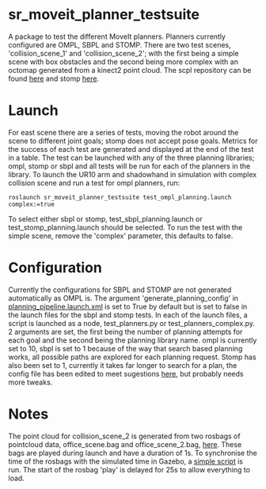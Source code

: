 # sr_moveit_planner_testsuite

A package to test the different MoveIt planners. Planners currently configured are OMPL, SBPL and STOMP.
There are two test scenes, 'collision_scene_1' and 'collision_scene_2'; with the first being a simple scene with box 
obstacles and the second being more complex with an octomap generated from a kinect2 point cloud. The scpl repository can be found [here](https://github.com/shadow-robot/sandbox) and stomp [here](https://github.com/ros-industrial/industrial_moveit).
# Launch

For east scene there are a series of tests, moving the robot around the scene to different joint goals; stomp does not accept pose goals. Metrics for the success of each test are generated and displayed at the end of the test in a table. The test can be launched with any of the three planning libraries; ompl, stomp or sbpl and all tests will be run for each of the planners in the library. To launch the UR10 arm and shadowhand in simulation with complex collision scene and run a test for ompl planners, run:
```
roslaunch sr_moveit_planner_testsuite test_ompl_planning.launch complex:=true
```
To select either sbpl or stomp, test_sbpl_planning.launch or test_stomp_planning.launch should be selected. To run the test with the simple scene, remove the 'complex' parameter, this defaults to false.

# Configuration

Currently the configurations for SBPL and STOMP are not generated automatically as OMPL is. The argument 
'generate_planning_config' in [planning_pipeline.launch.xml](https://github.com/shadow-robot/sr_interface/tree/indigo-devel/sr_multi_moveit/sr_multi_moveit_config/launch/planning_pipeline.launch.xml) is set to True by default but is set to false in the launch files for the sbpl and stomp tests.
In each of the launch files, a script is launched as a node, test_planners.py or test_planners_complex.py. 2 arguments are set, the first being the number of planning attempts for each goal and the second being the planning library name. ompl is currently set to 10, sbpl is set to 1 because of the way that search based planning works, all possible paths are explored for each planning request. Stomp has also been set to 1, currently it takes far longer to search for a plan, the config file has been edited to meet sugestions [here](https://groups.google.com/forum/#!msg/swri-ros-pkg-dev/sNvFmkQsMtg/mGPrXDy8EwAJ), but probably needs more tweaks.

# Notes
The point cloud for collision_scene_2 is generated from two rosbags of pointcloud data, 
office_scene.bag and office_scene_2.bag, [here](pointclouds/). These bags are played during launch and have a duration 
of 1s. To synchronise the time of the rosbags with the simulated time in Gazebo, a 
[simple script](scripts/header_time_adjust.py) is run. The start of the rosbag 'play' is delayed for 25s to allow everything to load.
